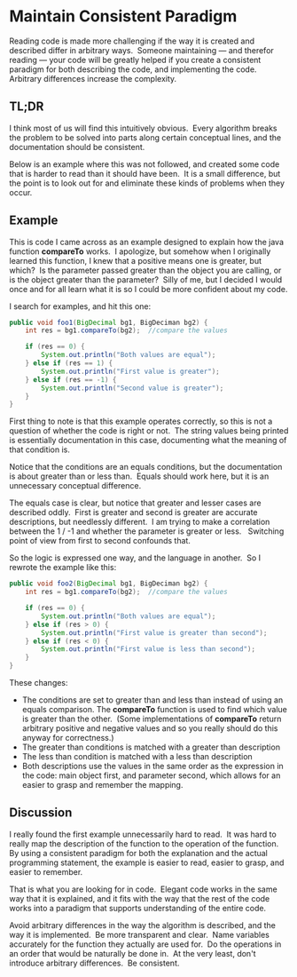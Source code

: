 #  Maintain Consistent Paradigm

Reading code is made more challenging if the way it is created and described differ in arbitrary ways.  Someone maintaining — and therefor reading — your code will be greatly helped if you create a consistent paradigm for both describing the code, and implementing the code.  Arbitrary differences increase the complexity.

## TL;DR


I think most of us will find this intuitively obvious.  Every algorithm breaks the problem to be solved into parts along certain conceptual lines, and the documentation should be consistent.

Below is an example where this was not followed, and created some code that is harder to read than it should have been.  It is a small difference, but the point is to look out for and eliminate these kinds of problems when they occur.

## Example

This is code I came across as an example designed to explain how the java function **compareTo** works.  I apologize, but somehow when I originally learned this function, I knew that a positive means one is greater, but which?  Is the parameter passed greater than the object you are calling, or is the object greater than the parameter?  Silly of me, but I decided I would once and for all learn what it is so I could be more confident about my code.

I search for examples, and hit this one:

```java
public void foo1(BigDecimal bg1, BigDeciman bg2) {
    int res = bg1.compareTo(bg2);  //compare the values

    if (res == 0) {
        System.out.println("Both values are equal");
    } else if (res == 1) {
        System.out.println("First value is greater");
    } else if (res == -1) {
        System.out.println("Second value is greater");
    }
}
```

First thing to note is that this example operates correctly, so this is not a question of whether the code is right or not.  The string values being printed is essentially documentation in this case, documenting what the meaning of that condition is.

Notice that the conditions are an equals conditions, but the documentation is about greater than or less than.  Equals should work here, but it is an unnecessary conceptual difference.

The equals case is clear, but notice that greater and lesser cases are described oddly.  First is greater and second is greater are accurate descriptions, but needlessly different.  I am trying to make a correlation between the 1 / -1 and whether the parameter is greater or less.   Switching point of view from first to second confounds that.

So the logic is expressed one way, and the language in another.  So I rewrote the example like this:

```java
public void foo2(BigDecimal bg1, BigDeciman bg2) {
    int res = bg1.compareTo(bg2);  //compare the values

    if (res == 0) {
        System.out.println("Both values are equal");
    } else if (res > 0) {
        System.out.println("First value is greater than second");
    } else if (res < 0) {
        System.out.println("First value is less than second");
    }
}
```

These changes:

*   The conditions are set to greater than and less than instead of using an equals comparison. The **compareTo** function is used to find which value is greater than the other.  (Some implementations of **compareTo** return arbitrary positive and negative values and so you really should do this anyway for correctness.)
*   The greater than conditions is matched with a greater than description
*   The less than condition is matched with a less than description
*   Both descriptions use the values in the same order as the expression in the code: main object first, and parameter second, which allows for an easier to grasp and remember the mapping.

## Discussion

I really found the first example unnecessarily hard to read.  It was hard to really map the description of the function to the operation of the function.  By using a consistent paradigm for both the explanation and the actual programming statement, the example is easier to read, easier to grasp, and easier to remember.

That is what you are looking for in code.  Elegant code works in the same way that it is explained, and it fits with the way that the rest of the code works into a paradigm that supports understanding of the entire code.

Avoid arbitrary differences in the way the algorithm is described, and the way it is implemented.  Be more transparent and clear.  Name variables accurately for the function they actually are used for.  Do the operations in an order that would be naturally be done in.  At the very least, don't introduce arbitrary differences.  Be consistent.